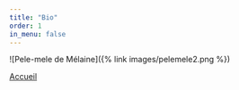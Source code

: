 ```yaml
---
title: "Bio"
order: 1
in_menu: false
---
```

![Pele-mele de Mélaine]({% link images/pelemele2.png %})

<a href="index.html" class="bouton">Accueil</a> 